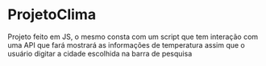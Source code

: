 # ProjetoClima
Projeto feito em JS, o mesmo consta com um script que tem interação com uma API que fará mostrará as informações de temperatura assim que o usuário digitar a cidade escolhida na barra de pesquisa